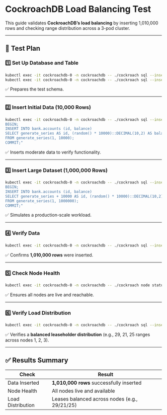 # CockroachDB Load Balancing Test

This guide validates **CockroachDB’s load balancing** by inserting 1,010,000 rows and checking range distribution across a 3-pod cluster.

---

## 🧪 Test Plan

### 1️⃣ Set Up Database and Table

```bash
kubectl exec -it cockroachdb-0 -n cockroachdb -- ./cockroach sql --insecure -e "CREATE DATABASE IF NOT EXISTS bank;"
kubectl exec -it cockroachdb-0 -n cockroachdb -- ./cockroach sql --insecure -e "CREATE TABLE IF NOT EXISTS bank.accounts (id INT PRIMARY KEY, balance DECIMAL);"
```

✅ Prepares the test schema.

---

### 2️⃣ Insert Initial Data (10,000 Rows)

```bash
kubectl exec -it cockroachdb-0 -n cockroachdb -- ./cockroach sql --insecure -e "
BEGIN;
INSERT INTO bank.accounts (id, balance)
SELECT generate_series AS id, (random() * 10000)::DECIMAL(10,2) AS balance
FROM generate_series(1, 10000);
COMMIT;"
```

✅ Inserts moderate data to verify functionality.

---

### 3️⃣ Insert Large Dataset (1,000,000 Rows)

```bash
kubectl exec -it cockroachdb-0 -n cockroachdb -- ./cockroach sql --insecure -e "
BEGIN;
INSERT INTO bank.accounts (id, balance)
SELECT generate_series + 10000 AS id, (random() * 10000)::DECIMAL(10,2) AS balance
FROM generate_series(1, 1000000);
COMMIT;"
```

✅ Simulates a production-scale workload.

---

### 4️⃣ Verify Data

```bash
kubectl exec -it cockroachdb-0 -n cockroachdb -- ./cockroach sql --insecure -e "SELECT count(*) FROM bank.accounts;"
```

✅ Confirms **1,010,000 rows** were inserted.

---

### 5️⃣ Check Node Health

```bash
kubectl exec -it cockroachdb-0 -n cockroachdb -- ./cockroach node status --insecure
```

✅ Ensures all nodes are live and reachable.

---

### 6️⃣ Verify Load Distribution

```bash
kubectl exec -it cockroachdb-0 -n cockroachdb -- ./cockroach sql --insecure -e "SELECT lease_holder, count(*) FROM crdb_internal.ranges GROUP BY lease_holder;"
```

✅ Verifies a **balanced leaseholder distribution** (e.g., 29, 21, 25 ranges across nodes 1, 2, 3).

---

## ✅ Results Summary

| Check              | Result                                      |
|--------------------|---------------------------------------------|
| Data Inserted      | **1,010,000 rows** successfully inserted     |
| Node Health        | All nodes live and available                |
| Load Distribution  | Leases balanced across nodes (e.g., 29/21/25) |

